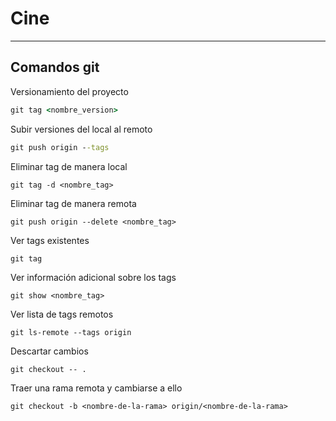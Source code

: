# Cine

---

## Comandos git

Versionamiento del proyecto
```cmd
git tag <nombre_version>

```
Subir versiones del local al remoto
```cmd
git push origin --tags

```
Eliminar tag de manera local
```
git tag -d <nombre_tag>
```
Eliminar tag de manera remota
```
git push origin --delete <nombre_tag>
```
Ver tags existentes
```
git tag
```
Ver información adicional sobre los tags
```
git show <nombre_tag>
```
Ver lista de tags remotos
```
git ls-remote --tags origin
```
Descartar cambios
```
git checkout -- .
```
Traer una rama remota y cambiarse a ello
```
git checkout -b <nombre-de-la-rama> origin/<nombre-de-la-rama>
```